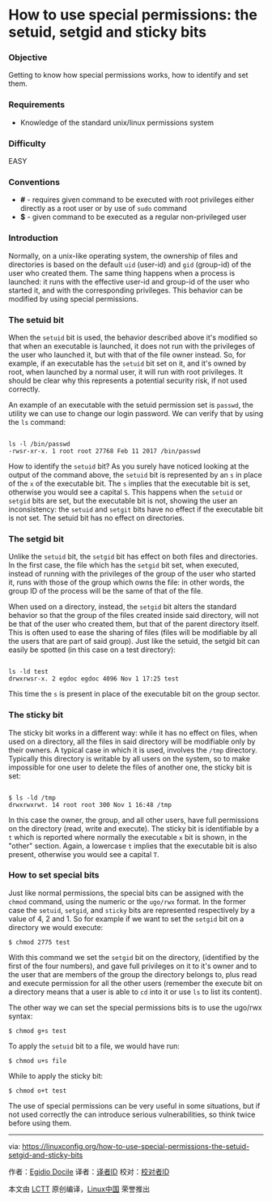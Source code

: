 How to use special permissions: the setuid, setgid and sticky bits
======

### Objective

Getting to know how special permissions works, how to identify and set them.

### Requirements

  * Knowledge of the standard unix/linux permissions system

### Difficulty

EASY

### Conventions

  * **#** \- requires given command to be executed with root privileges either directly as a root user or by use of `sudo` command
  * **$** \- given command to be executed as a regular non-privileged user



### Introduction

Normally, on a unix-like operating system, the ownership of files and directories is based on the default `uid` (user-id) and `gid` (group-id) of the user who created them. The same thing happens when a process is launched: it runs with the effective user-id and group-id of the user who started it, and with the corresponding privileges. This behavior can be modified by using special permissions.

### The setuid bit

When the `setuid` bit is used, the behavior described above it's modified so that when an executable is launched, it does not run with the privileges of the user who launched it, but with that of the file owner instead. So, for example, if an executable has the `setuid` bit set on it, and it's owned by root, when launched by a normal user, it will run with root privileges. It should be clear why this represents a potential security risk, if not used correctly.

An example of an executable with the setuid permission set is `passwd`, the utility we can use to change our login password. We can verify that by using the `ls` command:
```

ls -l /bin/passwd
-rwsr-xr-x. 1 root root 27768 Feb 11 2017 /bin/passwd

```

How to identify the `setuid` bit? As you surely have noticed looking at the output of the command above, the `setuid` bit is represented by an `s` in place of the `x` of the executable bit. The `s` implies that the executable bit is set, otherwise you would see a capital `S`. This happens when the `setuid` or `setgid` bits are set, but the executable bit is not, showing the user an inconsistency: the `setuid` and `setgit` bits have no effect if the executable bit is not set. The setuid bit has no effect on directories.

### The setgid bit

Unlike the `setuid` bit, the `setgid` bit has effect on both files and directories. In the first case, the file which has the `setgid` bit set, when executed, instead of running with the privileges of the group of the user who started it, runs with those of the group which owns the file: in other words, the group ID of the process will be the same of that of the file.

When used on a directory, instead, the `setgid` bit alters the standard behavior so that the group of the files created inside said directory, will not be that of the user who created them, but that of the parent directory itself. This is often used to ease the sharing of files (files will be modifiable by all the users that are part of said group). Just like the setuid, the setgid bit can easily be spotted (in this case on a test directory):
```

ls -ld test
drwxrwsr-x. 2 egdoc egdoc 4096 Nov 1 17:25 test

```

This time the `s` is present in place of the executable bit on the group sector.

### The sticky bit

The sticky bit works in a different way: while it has no effect on files, when used on a directory, all the files in said directory will be modifiable only by their owners. A typical case in which it is used, involves the `/tmp` directory. Typically this directory is writable by all users on the system, so to make impossible for one user to delete the files of another one, the sticky bit is set:
```

$ ls -ld /tmp
drwxrwxrwt. 14 root root 300 Nov 1 16:48 /tmp

```

In this case the owner, the group, and all other users, have full permissions on the directory (read, write and execute). The sticky bit is identifiable by a `t` which is reported where normally the executable `x` bit is shown, in the "other" section. Again, a lowercase `t` implies that the executable bit is also present, otherwise you would see a capital `T`.

### How to set special bits

Just like normal permissions, the special bits can be assigned with the `chmod` command, using the numeric or the `ugo/rwx` format. In the former case the `setuid`, `setgid`, and `sticky` bits are represented respectively by a value of 4, 2 and 1. So for example if we want to set the `setgid` bit on a directory we would execute:
```
$ chmod 2775 test
```

With this command we set the `setgid` bit on the directory, (identified by the first of the four numbers), and gave full privileges on it to it's owner and to the user that are members of the group the directory belongs to, plus read and execute permission for all the other users (remember the execute bit on a directory means that a user is able to `cd` into it or use `ls` to list its content).

The other way we can set the special permissions bits is to use the ugo/rwx syntax:
```
$ chmod g+s test
```

To apply the `setuid` bit to a file, we would have run:
```
$ chmod u+s file
```

While to apply the sticky bit:
```
$ chmod o+t test
```

The use of special permissions can be very useful in some situations, but if not used correctly the can introduce serious vulnerabilities, so think twice before using them.

--------------------------------------------------------------------------------

via: https://linuxconfig.org/how-to-use-special-permissions-the-setuid-setgid-and-sticky-bits

作者：[Egidio Docile][a]
译者：[译者ID](https://github.com/译者ID)
校对：[校对者ID](https://github.com/校对者ID)

本文由 [LCTT](https://github.com/LCTT/TranslateProject) 原创编译，[Linux中国](https://linux.cn/) 荣誉推出

[a]:https://linuxconfig.org
